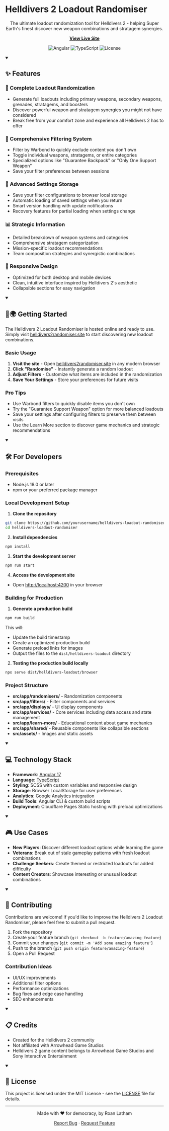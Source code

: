 # Helldivers 2 Loadout Randomiser

<div align="center">

The ultimate loadout randomization tool for Helldivers 2 - helping Super Earth's finest discover new weapon combinations and stratagem synergies.

**[View Live Site](https://helldivers2randomiser.xyz/)**

![Angular](https://img.shields.io/badge/Angular-17.3-dd0031)
![TypeScript](https://img.shields.io/badge/TypeScript-5.4-3178c6)
![License](https://img.shields.io/badge/License-MIT-green)

</div>

<details open>
<summary><h2>✨ Features</h2></summary>

### 🔄 Complete Loadout Randomization

- Generate full loadouts including primary weapons, secondary weapons, grenades, stratagems, and boosters
- Discover powerful weapon and stratagem synergies you might not have considered
- Break free from your comfort zone and experience all Helldivers 2 has to offer

### 🎯 Comprehensive Filtering System

- Filter by Warbond to quickly exclude content you don't own
- Toggle individual weapons, stratagems, or entire categories
- Specialized options like "Guarantee Backpack" or "Only One Support Weapon"
- Save your filter preferences between sessions

### 💾 Advanced Settings Storage

- Save your filter configurations to browser local storage
- Automatic loading of saved settings when you return
- Smart version handling with update notifications
- Recovery features for partial loading when settings change

### 📊 Strategic Information

- Detailed breakdown of weapon systems and categories
- Comprehensive stratagem categorization
- Mission-specific loadout recommendations
- Team composition strategies and synergistic combinations

### 📱 Responsive Design

- Optimized for both desktop and mobile devices
- Clean, intuitive interface inspired by Helldivers 2's aesthetic
- Collapsible sections for easy navigation
</details>

<details open>
<summary><h2>🚀🌍 Getting Started</h2></summary>

The Helldivers 2 Loadout Randomiser is hosted online and ready to use. Simply visit [helldivers2randomiser.site](https://helldivers2randomiser.site/) to start discovering new loadout combinations.

### Basic Usage

1. **Visit the site** - Open [helldivers2randomiser.site](https://helldivers2randomiser.site/) in any modern browser
2. **Click "Randomise"** - Instantly generate a random loadout
3. **Adjust Filters** - Customize what items are included in the randomization
4. **Save Your Settings** - Store your preferences for future visits

### Pro Tips

- Use Warbond filters to quickly disable items you don't own
- Try the "Guarantee Support Weapon" option for more balanced loadouts
- Save your settings after configuring filters to preserve them between visits
- Use the Learn More section to discover game mechanics and strategic recommendations
</details>

<details open>
<summary><h2>🛠️ For Developers</h2></summary>

### Prerequisites

- Node.js 18.0 or later
- npm or your preferred package manager

### Local Development Setup

1. **Clone the repository**

```bash
git clone https://github.com/yourusername/helldivers-loadout-randomiser.git
cd helldivers-loadout-randomiser
```

2. **Install dependencies**

```bash
npm install
```

3. **Start the development server**

```bash
npm run start
```

4. **Access the development site**

- Open [http://localhost:4200](http://localhost:4200) in your browser

### Building for Production

1. **Generate a production build**

```bash
npm run build
```

This will:

- Update the build timestamp
- Create an optimized production build
- Generate preload links for images
- Output the files to the `dist/helldivers-loadout` directory

2. **Testing the production build locally**

```bash
npx serve dist/helldivers-loadout/browser
```

### Project Structure

- **src/app/randomisers/** - Randomization components
- **src/app/filters/** - Filter components and services
- **src/app/displays/** - UI display components
- **src/app/services/** - Core services including data access and state management
- **src/app/learn-more/** - Educational content about game mechanics
- **src/app/shared/** - Reusable components like collapsible sections
- **src/assets/** - Images and static assets

</details>

<details open>
<summary><h2>💻 Technology Stack</h2></summary>

- **Framework**: [Angular 17](https://angular.io/)
- **Language**: [TypeScript](https://www.typescriptlang.org/)
- **Styling**: SCSS with custom variables and responsive design
- **Storage**: Browser LocalStorage for user preferences
- **Analytics**: Google Analytics integration
- **Build Tools**: Angular CLI & custom build scripts
- **Deployment**: Cloudflare Pages Static hosting with preload optimizations

</details>

<details open>
<summary><h2>🎮 Use Cases</h2></summary>

- **New Players**: Discover different loadout options while learning the game
- **Veterans**: Break out of stale gameplay patterns with fresh loadout combinations
- **Challenge Seekers**: Create themed or restricted loadouts for added difficulty
- **Content Creators**: Showcase interesting or unusual loadout combinations

</details>

<details open>
<summary><h2>🤝 Contributing</h2></summary>

Contributions are welcome! If you'd like to improve the Helldivers 2 Loadout Randomiser, please feel free to submit a pull request.

1. Fork the repository
2. Create your feature branch (`git checkout -b feature/amazing-feature`)
3. Commit your changes (`git commit -m 'Add some amazing feature'`)
4. Push to the branch (`git push origin feature/amazing-feature`)
5. Open a Pull Request

### Contribution Ideas

- UI/UX improvements
- Additional filter options
- Performance optimizations
- Bug fixes and edge case handling
- SEO enhancements

</details>

<details open>
<summary><h2>📋 Credits</h2></summary>

- Created for the Helldivers 2 community
- Not affiliated with Arrowhead Game Studios
- Helldivers 2 game content belongs to Arrowhead Game Studios and Sony Interactive Entertainment

</details>

<details open>
<summary><h2>📝 License</h2></summary>

This project is licensed under the MIT License - see the [LICENSE](LICENSE) file for details.

</details>

---

<div align="center">

Made with ❤️ for democracy, by Roan Latham

[Report Bug](https://github.com/RoanLatham/helldivers-loadout-randomiser/issues) · [Request Feature](https://github.com/RoanLatham/helldivers-loadout-randomiser/issues)

</div>
